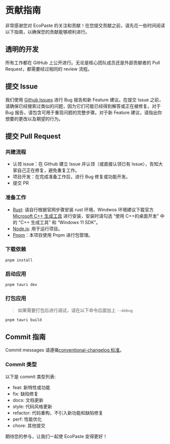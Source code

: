 # 贡献指南

非常感谢您对 EcoPaste 的关注和贡献！在您提交贡献之前，请先花一些时间阅读以下指南，以确保您的贡献能够顺利进行。

## 透明的开发

所有工作都在 GitHub 上公开进行。无论是核心团队成员还是外部贡献者的 Pull Request，都需要经过相同的 review 流程。

## 提交 Issue

我们使用 [Github Issues](https://github.com/ayangweb/EcoPaste/issues) 进行 Bug 报告和新 Feature 建议。在提交 Issue 之前，请确保已经搜索过类似的问题，因为它们可能已经得到解答或正在被修复。对于 Bug 报告，请包含可用于重现问题的完整步骤。对于新 Feature 建议，请指出你想要的更改以及期望的行为。

## 提交 Pull Request

### 共建流程

- 认领 issue：在 Github 建立 Issue 并认领（或直接认领已有 Issue），告知大家自己正在修复，避免重复工作。
- 项目开发：在完成准备工作后，进行 Bug 修复或功能开发。
- 提交 PR

### 准备工作

- [Rust](https://tauri.app/v1/guides/getting-started/prerequisites/): 请自行根据官网步骤安装 rust 环境，Windwos 环境建议下载官方 [Microsoft C++ 生成工具](https://visualstudio.microsoft.com/visual-cpp-build-tools/) 进行安装，安装时请勾选 “使用 C++的桌面开发” 中的 “C++ 生成工具” 和 “Windows 11 SDK”。
- [Node.js](https://nodejs.org/en/): 用于运行项目。
- [Pnpm](https://pnpm.io/)：本项目使用 Pnpm 进行包管理。

### 下载依赖

```shell
pnpm install
```

### 启动应用

```shell
pnpm tauri dev
```

### 打包应用

> 如果需要打包后进行调试，请在以下命令后面加上 `--debug`

```shell
pnpm tauri build
```

## Commit 指南

Commit messages 请遵循[conventional-changelog 标准](https://www.conventionalcommits.org/en/v1.0.0/)。

### Commit 类型

以下是 commit 类型列表:

- feat: 新特性或功能
- fix: 缺陷修复
- docs: 文档更新
- style: 代码风格更新
- refactor: 代码重构，不引入新功能和缺陷修复
- perf: 性能优化
- chore: 其他提交

期待您的参与，让我们一起使 EcoPaste 变得更好！
